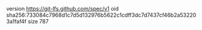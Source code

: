 version https://git-lfs.github.com/spec/v1
oid sha256:733084c7968d1c7d5d132976b5622c1cdff3dc7d7437cf46b2a532203a1faf4f
size 787
